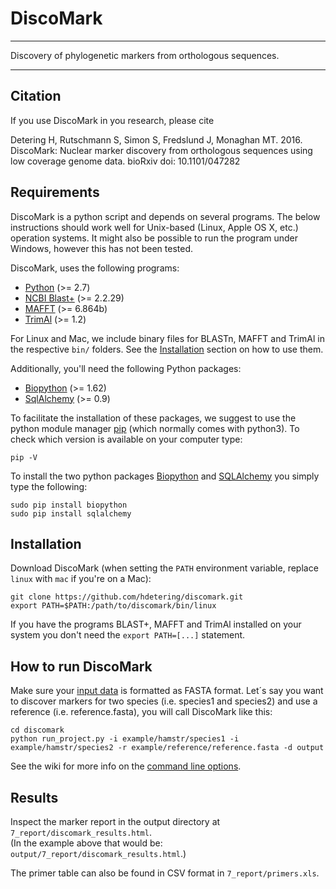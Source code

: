 # DiscoMark

---

Discovery of phylogenetic markers from orthologous sequences.

---

## Citation

If you use DiscoMark in you research, please cite

Detering H, Rutschmann S, Simon S, Fredslund J, Monaghan MT. 2016. DiscoMark: Nuclear marker discovery from orthologous sequences using low coverage genome data. bioRxiv doi: 10.1101/047282


## Requirements

DiscoMark is a python script and depends on several programs. The below instructions should work well for Unix-based (Linux, Apple OS X, etc.) operation systems. It might also be possible to run the program under Windows, however this has not been tested.

DiscoMark, uses the following programs:
* [Python](https://www.python.org) (>= 2.7)
* [NCBI Blast+](http://ftp.ncbi.nlm.nih.gov/blast/executables/blast+/LATEST) (>= 2.2.29)
* [MAFFT](http://mafft.cbrc.jp/alignment/software) (>= 6.864b)
* [TrimAl](https://github.com/scapella/trimal) (>= 1.2)

For Linux and Mac, we include binary files for BLASTn, MAFFT and TrimAl in the respective `bin/` folders. See the [Installation](#installation) section on how to use them.

Additionally, you'll need the following Python packages:
* [Biopython](http://biopython.org/) (>= 1.62)
* [SqlAlchemy](http://www.sqlalchemy.org/) (>= 0.9)

To facilitate the installation of these packages, we suggest to use the python module manager [pip](https://pypi.python.org/pypi/pip) (which normally comes with python3). To check which version is available on your computer type:
```
pip -V
```

To install the two python packages [Biopython](www.biopython.org/) and [SQLAlchemy](www.sqlalchemy.org/) you simply type the following:
```
sudo pip install biopython 
sudo pip install sqlalchemy
```

## Installation

Download DiscoMark (when setting the `PATH` environment variable, replace `linux` with `mac` if you're on a Mac):
```
git clone https://github.com/hdetering/discomark.git
export PATH=$PATH:/path/to/discomark/bin/linux
```

If you have the programs BLAST+, MAFFT and TrimAl installed on your system you don't need the `export PATH=[...]` statement.

## How to run DiscoMark

Make sure your [input data](https://github.com/hdetering/discomark/wiki#input-data) is formatted as FASTA format. 
Let´s say you want to discover markers for two species (i.e. species1 and species2) and use a reference (i.e. reference.fasta), you will call DiscoMark like this:

```
cd discomark
python run_project.py -i example/hamstr/species1 -i example/hamstr/species2 -r example/reference/reference.fasta -d output
```

See the wiki for more info on the [command line options](https://github.com/hdetering/discomark/wiki/Command-Line-Options).


## Results

Inspect the marker report in the output directory at `7_report/discomark_results.html`.  
(In the example above that would be: `output/7_report/discomark_results.html`.)

The primer table can also be found in CSV format in `7_report/primers.xls`.
